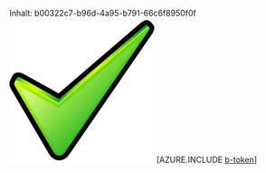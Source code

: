 Inhalt: b00322c7-b96d-4a95-b791-66c6f8950f0f![Bild](47bce27b-d396-4005-9fb3-e5b79a99f1b8.png)
[AZURE.INCLUDE [b-token](84958677-a7db-41e7-bcf5-3bedb90c1d44.md)]
